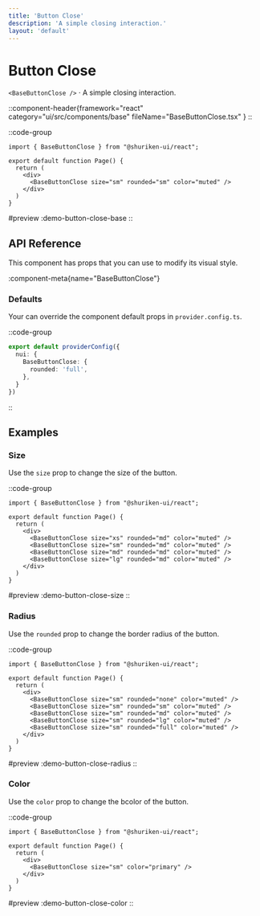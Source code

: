 ```yaml
---
title: 'Button Close'
description: 'A simple closing interaction.'
layout: 'default'
---
```


# Button Close

`<BaseButtonClose />` · A simple closing interaction.

::component-header{framework="react" category="ui/src/components/base" fileName="BaseButtonClose.tsx" }
::

::code-group

```tsx [DemoButtonCloseBase.tsx]
import { BaseButtonClose } from "@shuriken-ui/react";

export default function Page() {
  return (
    <div>
      <BaseButtonClose size="sm" rounded="sm" color="muted" />
    </div>
  )
}
```

#preview
:demo-button-close-base
::

## API Reference

This component has props that you can use to modify its visual style.

:component-meta{name="BaseButtonClose"}

### Defaults

Your can override the component default props in `provider.config.ts`.

::code-group

```ts [provider.config.ts]
export default providerConfig({
  nui: {
    BaseButtonClose: {
      rounded: 'full',
    },
  }
})
```
::

## Examples

### Size

Use the `size` prop to change the size of the button.

::code-group

```tsx [DemoButtonCloseSize.tsx]
import { BaseButtonClose } from "@shuriken-ui/react";

export default function Page() {
  return (
    <div>
      <BaseButtonClose size="xs" rounded="md" color="muted" />
      <BaseButtonClose size="sm" rounded="md" color="muted" />
      <BaseButtonClose size="md" rounded="md" color="muted" />
      <BaseButtonClose size="lg" rounded="md" color="muted" />
    </div>
  )
}
```

#preview
:demo-button-close-size
::

### Radius

Use the `rounded` prop to change the border radius of the button.

::code-group

```tsx [DemoButtonCloseRadius.tsx]
import { BaseButtonClose } from "@shuriken-ui/react";

export default function Page() {
  return (
    <div>
      <BaseButtonClose size="sm" rounded="none" color="muted" />
      <BaseButtonClose size="sm" rounded="sm" color="muted" />
      <BaseButtonClose size="sm" rounded="md" color="muted" />
      <BaseButtonClose size="sm" rounded="lg" color="muted" />
      <BaseButtonClose size="sm" rounded="full" color="muted" />
    </div>
  )
}
```

#preview
:demo-button-close-radius
::

### Color

Use the `color` prop to change the bcolor of the button.

::code-group

```tsx [DemoButtonCloseColor.tsx]
import { BaseButtonClose } from "@shuriken-ui/react";

export default function Page() {
  return (
    <div>
      <BaseButtonClose size="sm" color="primary" />
    </div>
  )
}
```

#preview
:demo-button-close-color
::